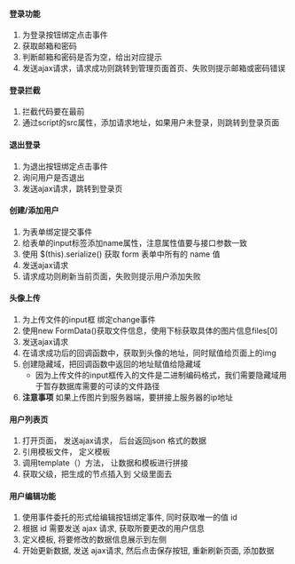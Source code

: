 #### 登录功能
1. 为登录按钮绑定点击事件
2. 获取邮箱和密码
3. 判断邮箱和密码是否为空，给出对应提示
4. 发送ajax请求，请求成功则跳转到管理页面首页、失败则提示邮箱或密码错误

#### 登录拦截
1. 拦截代码要在最前
2. 通过script的src属性，添加请求地址，如果用户未登录，则跳转到登录页面

#### 退出登录
1. 为退出按钮绑定点击事件
2. 询问用户是否退出
3. 发送ajax请求，跳转到登录页

#### 创建/添加用户
1. 为表单绑定提交事件
2. 给表单的input标签添加name属性，注意属性值要与接口参数一致
3. 使用 $(this).serialize() 获取 form 表单中所有的 name 值
4. 发送ajax请求
5. 请求成功则刷新当前页面，失败则提示用户添加失败

#### 头像上传
1. 为上传文件的input框 绑定change事件
2. 使用new FormData()获取文件信息，使用下标获取具体的图片信息files[0]
3. 发送ajax请求
4. 在请求成功后的回调函数中，获取到头像的地址，同时赋值给页面上的img
5. 创建隐藏域，把回调函数中返回的地址赋值给隐藏域
    - 因为上传文件的input框传入的文件是二进制编码格式，我们需要隐藏域用于暂存数据库需要的可读的文件路径
6. **注意事项** 如果上传图片到服务器端，要拼接上服务器的ip地址

#### 用户列表页
1. 打开页面， 发送ajax请求， 后台返回json 格式的数据
2. 引用模板文件， 定义模板
3. 调用template（）方法， 让数据和模板进行拼接
4. 获取父级，把生成的节点插入到 父级里面去

#### 用户编辑功能
1. 使用事件委托的形式给编辑按钮绑定事件, 同时获取唯一的值 id
2. 根据 id 需要发送 ajax 请求, 获取所要更改的用户信息
3. 定义模板, 将要修改的数据信息展示到左侧
4. 开始更新数据, 发送 ajax请求, 然后点击保存按钮, 重新刷新页面, 添加数据